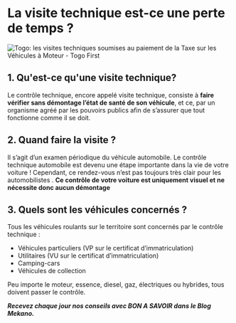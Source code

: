 ﻿# La visite technique est-ce une perte de temps ?

![Togo: les visites techniques soumises au paiement de la Taxe sur les  Véhicules à Moteur - Togo First](https://www.togofirst.com/media/k2/items/cache/72cd3f876ad5bdf34fc0ff7fda2968c5_L.jpg)
## 1. Qu'est-ce qu'une visite technique?

 


Le contrôle technique, encore appelé visite technique, consiste à **faire vérifier sans démontage l’état de santé de son véhicule**, et ce, par un organisme agréé par les pouvoirs publics afin de s’assurer que tout fonctionne comme il se doit. 

## 2.  Quand faire la visite ?
Il s’agit d’un examen périodique du véhicule automobile. Le contrôle technique automobile est devenu une étape importante dans la vie de votre voiture ! Cependant, ce rendez-vous n’est pas toujours très clair pour les automobilistes .
**Ce contrôle de votre voiture est uniquement visuel et ne nécessite donc aucun démontage**

## 3. Quels sont les véhicules concernés ?

Tous les véhicules roulants sur le territoire sont concernés par le contrôle technique :

-   Véhicules particuliers (VP sur le certificat d’immatriculation)
-   Utilitaires (VU sur le certificat d’immatriculation)
-   Camping-cars
-   Véhicules de collection

Peu importe le moteur, essence, diesel, gaz, électriques ou hybrides, tous doivent passer le contrôle.

***Recevez chaque jour nos conseils avec BON A SAVOIR dans le Blog Mekano.***
